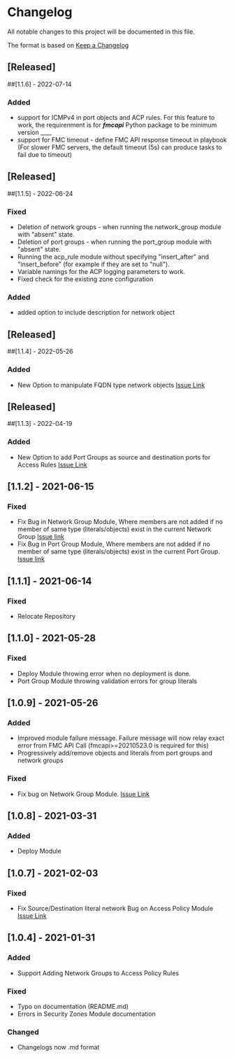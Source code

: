 # Changelog

All notable changes to this project will be documented in this file.

The format is based on [Keep a Changelog](https://keepachangelog.com/en/1.0.0/)

## [Released]

##[1.1.6] - 2022-07-14

### Added
- support for ICMPv4 in port objects and ACP rules. For this feature to work, the requirenment is for ***fmcapi*** Python package to be minimum version ____
- support for FMC timeout - define FMC API response timeout in playbook (For slower FMC servers, the default timeout (5s) can produce tasks to fail due to timeout)

## [Released]

##[1.1.5] - 2022-06-24

### Fixed

- Deletion of network groups - when running the network_group module with "absent" state. 
- Deletion of port groups - when running the port_group module with "absent" state. 
- Running the acp_rule module without specifying "insert_after" and "insert_before" (for example if they are set to "null").
- Variable namings for the ACP logging parameters to work.
- Fixed check for the existing zone configuration

### Added
- added option to include description for network object


## [Released]

##[1.1.4] - 2022-05-26

### Added
- New Option to manipulate FQDN type network objects [Issue Link](https://github.com/amotolani/fmc_collections/issues/7)

## [Released]

##[1.1.3] - 2022-04-19

### Added
- New Option to add Port Groups as source and destination ports for Access Rules [Issue Link](https://github.com/amotolani/fmc_collections/issues/5)

## [1.1.2] - 2021-06-15

### Fixed

- Fix Bug in Network Group Module, Where members are not added if no member of same type (literals/objects) exist in the current Network Group [Issue link](https://github.com/amotolani/fmc_collections/issues/2)
- Fix Bug in Port Group Module, Where members are not added if no member of same type (literals/objects) exist in the current Port Group. [Issue link](https://github.com/amotolani/fmc_collections/issues/2)

## [1.1.1] - 2021-06-14

### Fixed
- Relocate Repository 

## [1.1.0] - 2021-05-28

### Fixed

- Deploy Module throwing error when no deployment is done.
- Port Group Module throwing validation errors for group literals

## [1.0.9] - 2021-05-26

### Added
- Improved module failure message. Failure message will now relay exact error from FMC API Call (fmcapi>=20210523.0 is required for this)
- Progressively add/remove objects and literals from port groups and network groups

### Fixed
- Fix bug on Network Group Module. [Issue Link](https://github.com/amotolani/fmc_collections/issues/8)
## [1.0.8] - 2021-03-31

### Added
- Deploy Module

## [1.0.7] - 2021-02-03

### Fixed
- Fix Source/Destination literal network Bug on Access Policy Module [Issue Link](https://github.com/amotolani/fmc_collections/issues/5)

## [1.0.4] - 2021-01-31

### Added
- Support Adding Network Groups to Access Policy Rules

### Fixed
- Typo on documentation (README.md)
- Errors in Security Zones Module documentation

### Changed
- Changelogs now .md format
